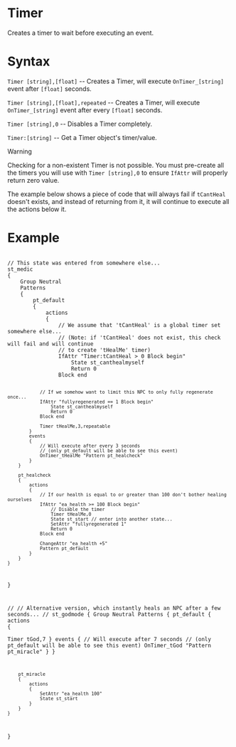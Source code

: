 # Timer
<p>Creates a timer to wait before executing an event.
<h1>Syntax</h1>
<p><code class="language-js">Timer [string],[float]</code> -- Creates a Timer, will execute <code>OnTimer_[string]</code> event after <code>[float]</code> seconds.</p>
<p><code class="language-js">Timer [string],[float],repeated</code> -- Creates a Timer, will execute <code>OnTimer_[string]</code> event after every <code>[float]</code> seconds.</p>
<p><code class="language-js">Timer [string],0</code> -- Disables a Timer completely.</p>
<p><code class="language-js">Timer:[string]</code> -- Get a Timer object's timer/value.</p>

<div class="admonition warning">
<p class="admonition-title">Warning</p>
<p>Checking for a non-existent Timer is not possible. You must pre-create all the timers you will use with <code>Timer [string],0</code> to ensure <code>IfAttr</code> will properly return zero value.</p>
<p>The example below shows a piece of code that will always fail if <code>tCantHeal</code> doesn't exists, and instead of returning from it, it will continue to execute all the actions below it.
</div>

<h1>Example</h1>
<pre><code class="language-js">
// This state was entered from somewhere else...
st_medic
{
	Group Neutral
	Patterns
	{
		pt_default
		{
			actions
			{
				// We assume that 'tCantHeal' is a global timer set somewhere else...
				// (Note: if 'tCantHeal' does not exist, this check will fail and will continue 
				// to create 'tHealMe' timer)
				IfAttr "Timer:tCantHeal > 0 Block begin"
					State st_canthealmyself
					Return 0
				Block end
				
				// If we somehow want to limit this NPC to only fully regenerate once...
				IfAttr "fullyregenerated == 1 Block begin"
					State st_canthealmyself
					Return 0
				Block end
				
				Timer tHealMe,3,repeatable
			}
			events
			{
				// Will execute after every 3 seconds
				// (only pt_default will be able to see this event)
				OnTimer_tHealMe	"Pattern pt_healcheck"
			}
		}
		
		pt_healcheck
		{
			actions
			{
				// If our health is equal to or greater than 100 don't bother healing ourselves
				IfAttr "ea_health >= 100 Block begin"
					// Disable the timer
					Timer tHealMe,0
					State st_start // enter into another state...
					SetAttr "fullyregenerated 1"
					Return 0
				Block end
				
				ChangeAttr "ea_health +5"			
				Pattern pt_default
			}
		}
	}
}

//
// Alternative version, which instantly heals an NPC after a few seconds...
//
st_godmode
{
	Group Neutral
	Patterns
	{
		pt_default
		{
			actions
			{	
				Timer tGod,7
			}
			events
			{
				// Will execute after 7 seconds
				// (only pt_default will be able to see this event)
				OnTimer_tGod	"Pattern pt_miracle"
			}
		}
		
		pt_miracle
		{
			actions
			{	
				SetAttr "ea_health 100"
				State st_start
			}
		}
	}
}
</code></pre>